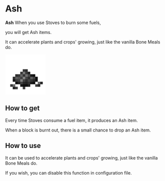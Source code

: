 # Ash

**Ash**
When you use Stoves to burn some fuels,

you will get Ash items.

It can accelerate plants and crops' growing, just like the vanilla Bone Meals do.

![Ash(or plant ash)](../.gitbook/assets/ash.png)

## How to get

Every time Stoves consume a fuel item, it produces an Ash item.

When a block is burnt out, there is a small chance to drop an Ash item.

## How to use

It can be used to accelerate plants and crops' growing, just like the vanilla Bone Meals do.

If you wish, you can disable this function in configuration file.
